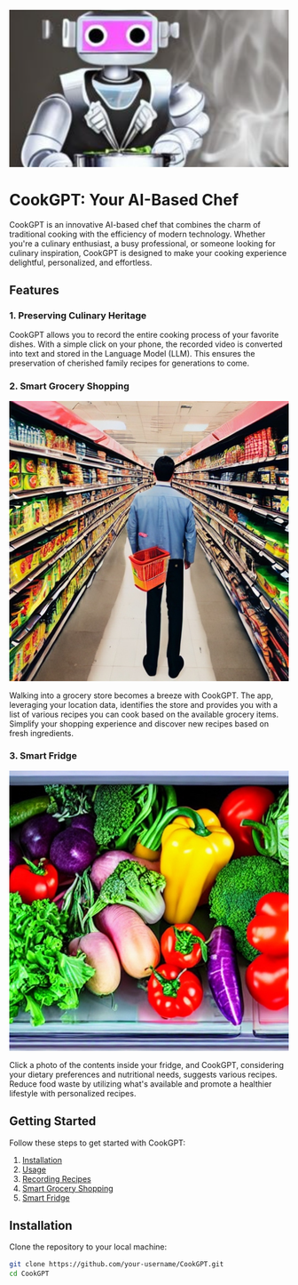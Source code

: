 ![plot](cookGPT.png)

# CookGPT: Your AI-Based Chef

CookGPT is an innovative AI-based chef that combines the charm of traditional cooking with the efficiency of modern technology. Whether you're a culinary enthusiast, a busy professional, or someone looking for culinary inspiration, CookGPT is designed to make your cooking experience delightful, personalized, and effortless.

## Features

### 1. **Preserving Culinary Heritage**

CookGPT allows you to record the entire cooking process of your favorite dishes. With a simple click on your phone, the recorded video is converted into text and stored in the Language Model (LLM). This ensures the preservation of cherished family recipes for generations to come.

### 2. **Smart Grocery Shopping**
![plot](img.png)

Walking into a grocery store becomes a breeze with CookGPT. The app, leveraging your location data, identifies the store and provides you with a list of various recipes you can cook based on the available grocery items. Simplify your shopping experience and discover new recipes based on fresh ingredients.

### 3. **Smart Fridge**
![plot](fridge.png)

Click a photo of the contents inside your fridge, and CookGPT, considering your dietary preferences and nutritional needs, suggests various recipes. Reduce food waste by utilizing what's available and promote a healthier lifestyle with personalized recipes.

## Getting Started

Follow these steps to get started with CookGPT:

1. [Installation](#installation)
2. [Usage](#usage)
3. [Recording Recipes](#recording-recipes)
4. [Smart Grocery Shopping](#smart-grocery-shopping)
5. [Smart Fridge](#smart-fridge)

## Installation

Clone the repository to your local machine:

```bash
git clone https://github.com/your-username/CookGPT.git
cd CookGPT
